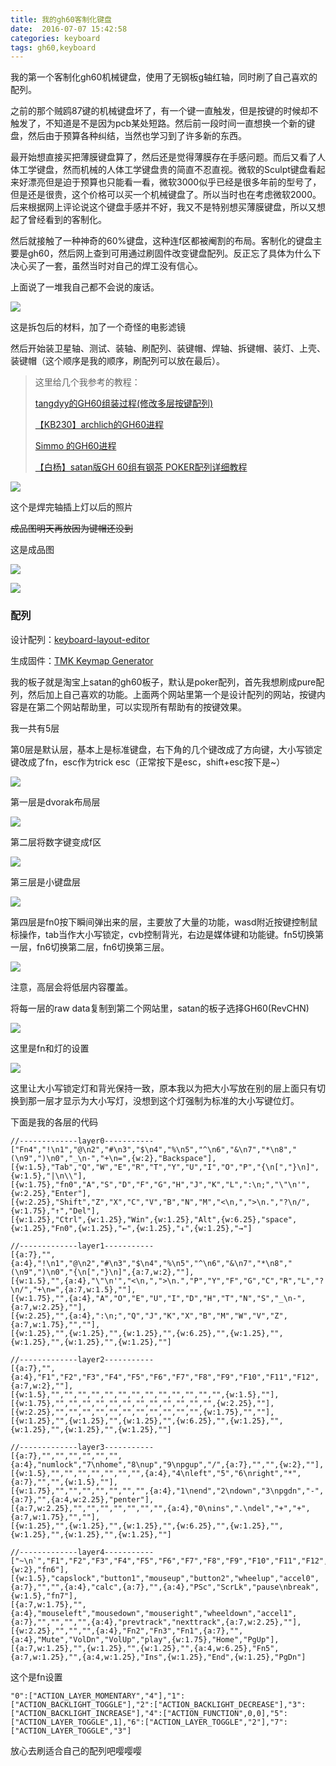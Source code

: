 ```yaml
---
title: 我的gh60客制化键盘
date:  2016-07-07 15:42:58
categories: keyboard
tags: gh60,keyboard
---
```

我的第一个客制化gh60机械键盘，使用了无钢板g轴红轴，同时刷了自己喜欢的配列。

之前的那个贼鸥87键的机械键盘坏了，有一个键一直触发，但是按键的时候却不触发了，不知道是不是因为pcb某处短路。然后前一段时间一直想换一个新的键盘，然后由于预算各种纠结，当然也学习到了许多新的东西。<!--more-->

最开始想直接买把薄膜键盘算了，然后还是觉得薄膜存在手感问题。而后又看了人体工学键盘，然而机械的人体工学键盘贵的简直不忍直视。微软的Sculpt键盘看起来好漂亮但是迫于预算也只能看一看，微软3000似乎已经是很多年前的型号了，但是还是很贵，这个价格可以买一个机械键盘了。所以当时也在考虑微软2000。后来根据网上评论说这个键盘手感并不好，我又不是特别想买薄膜键盘，所以又想起了曾经看到的客制化。

然后就接触了一种神奇的60%键盘，这种连f区都被阉割的布局。客制化的键盘主要是gh60，然后网上查到可用通过刷固件改变键盘配列。反正忘了具体为什么下决心买了一套，虽然当时对自己的焊工没有信心。

上面说了一堆我自己都不会说的废话。

![](http://7xsaq2.com1.z0.glb.clouddn.com/img/material.jpg)

这是拆包后的材料，加了一个奇怪的电影滤镜

然后开始装卫星轴、测试、装轴、刷配列、装键帽、焊轴、拆键帽、装灯、上壳、装键帽（这个顺序是我的顺序，刷配列可以放在最后）。

> 这里给几个我参考的教程：
>
> [tangdyy的GH60组装过程(修改多层按键配列)](http://forum.eepw.com.cn/forum/thread/threadid/277251/flag/1)
>
> [【KB230】archlich的GH60进程](http://forum.eepw.com.cn/thread/277379/1?spm=0.0.0.0.AyAuOv)
>
> [Simmo 的GH60进程](http://forum.eepw.com.cn/thread/278667/1)
>
> [【白杨】satan版GH 60组有钢茶 POKER配列详细教程](http://bbs.wstx.com/thread-632487-1-1.html)

![](http://7xsaq2.com1.z0.glb.clouddn.com/img/pcb.jpg)

这个是焊完轴插上灯以后的照片

<del>成品图明天再放因为键帽还没到</del>

这是成品图

![](http://7xsaq2.com1.z0.glb.clouddn.com/img/keyboard_1.jpg)

![](http://7xsaq2.com1.z0.glb.clouddn.com/img/keyboard_2.jpg)

### 配列

设计配列：[keyboard-layout-editor](http://www.keyboard-layout-editor.com/)

生成固件：[TMK Keymap Generator](http://tkg.io/)

我的板子就是淘宝上satan的gh60板子，默认是poker配列，首先我想刷成pure配列，然后加上自己喜欢的功能。上面两个网站里第一个是设计配列的网站，按键内容是在第二个网站帮助里，可以实现所有帮助有的按键效果。

我一共有5层

第0层是默认层，基本上是标准键盘，右下角的几个键改成了方向键，大小写锁定键改成了fn，esc作为trick esc（正常按下是esc，shift+esc按下是~）

![](http://7xsaq2.com1.z0.glb.clouddn.com/img/layer0.jpg)

第一层是dvorak布局层

![](http://7xsaq2.com1.z0.glb.clouddn.com/img/layer1.jpg)

第二层将数字键变成f区

![](http://7xsaq2.com1.z0.glb.clouddn.com/img/layer2.jpg)

第三层是小键盘层

![](http://7xsaq2.com1.z0.glb.clouddn.com/img/layer3.jpg)

第四层是fn0按下瞬间弹出来的层，主要放了大量的功能，wasd附近按键控制鼠标操作，tab当作大小写锁定，cvb控制背光，右边是媒体键和功能键。fn5切换第一层，fn6切换第二层，fn6切换第三层。

![](http://7xsaq2.com1.z0.glb.clouddn.com/img/layer4.jpg)

注意，高层会将低层内容覆盖。

将每一层的raw data复制到第二个网站里，satan的板子选择GH60(RevCHN)

![](http://7xsaq2.com1.z0.glb.clouddn.com/img/general.jpg)

这里是fn和灯的设置

![](http://7xsaq2.com1.z0.glb.clouddn.com/img/fnled.jpg)

这里让大小写锁定灯和背光保持一致，原本我以为把大小写放在别的层上面只有切换到那一层才显示为大小写灯，没想到这个灯强制为标准的大小写键位灯。

下面是我的各层的代码

``` text
//-------------layer0-----------
["Fn4","!\n1","@\n2","#\n3","$\n4","%\n5","^\n6","&\n7","*\n8","(\n9",")\n0","_\n-","+\n=",{w:2},"Backspace"],
[{w:1.5},"Tab","Q","W","E","R","T","Y","U","I","O","P","{\n[","}\n]",{w:1.5},"|\n\\"],
[{w:1.75},"fn0","A","S","D","F","G","H","J","K","L",":\n;","\"\n'",{w:2.25},"Enter"],
[{w:2.25},"Shift","Z","X","C","V","B","N","M","<\n,",">\n.","?\n/",{w:1.75},"↑","Del"],
[{w:1.25},"Ctrl",{w:1.25},"Win",{w:1.25},"Alt",{w:6.25},"space",{w:1.25},"Fn0",{w:1.25},"←",{w:1.25},"↓",{w:1.25},"→"]

//-------------layer1-----------
[{a:7},"",{a:4},"!\n1","@\n2","#\n3","$\n4","%\n5","^\n6","&\n7","*\n8","(\n9",")\n0","{\n[","}\n]",{a:7,w:2},""],
[{w:1.5},"",{a:4},"\"\n'","<\n,",">\n.","P","Y","F","G","C","R","L","?\n/","+\n=",{a:7,w:1.5},""],
[{w:1.75},"",{a:4},"A","O","E","U","I","D","H","T","N","S","_\n-",{a:7,w:2.25},""],
[{w:2.25},"",{a:4},":\n;","Q","J","K","X","B","M","W","V","Z",{a:7,w:1.75},"",""],
[{w:1.25},"",{w:1.25},"",{w:1.25},"",{w:6.25},"",{w:1.25},"",{w:1.25},"",{w:1.25},"",{w:1.25},""]

//-------------layer2-----------
[{a:7},"",{a:4},"F1","F2","F3","F4","F5","F6","F7","F8","F9","F10","F11","F12",{a:7,w:2},""],
[{w:1.5},"","","","","","","","","","","","","",{w:1.5},""],
[{w:1.75},"","","","","","","","","","","","",{w:2.25},""],
[{w:2.25},"","","","","","","","","","","",{w:1.75},"",""],
[{w:1.25},"",{w:1.25},"",{w:1.25},"",{w:6.25},"",{w:1.25},"",{w:1.25},"",{w:1.25},"",{w:1.25},""]

//-------------layer3-----------
[{a:7},"","","","","","",{a:4},"numlock","7\nhome","8\nup","9\npgup","/",{a:7},"","",{w:2},""],
[{w:1.5},"","","","","","","",{a:4},"4\nleft","5","6\nright","*",{a:7},"","",{w:1.5},""],
[{w:1.75},"","","","","","","",{a:4},"1\nend","2\ndown","3\npgdn","-",{a:7},"",{a:4,w:2.25},"penter"],
[{a:7,w:2.25},"","","","","","","",{a:4},"0\nins",".\ndel","+","+",{a:7,w:1.75},"",""],
[{w:1.25},"",{w:1.25},"",{w:1.25},"",{w:6.25},"",{w:1.25},"",{w:1.25},"",{w:1.25},"",{w:1.25},""]

//-------------layer4-----------
["~\n`","F1","F2","F3","F4","F5","F6","F7","F8","F9","F10","F11","F12",{w:2},"fn6"],
[{w:1.5},"capslock","button1","mouseup","button2","wheelup","accel0",{a:7},"","",{a:4},"calc",{a:7},"",{a:4},"PSc","ScrLk","pause\nbreak",{w:1.5},"fn7"],
[{a:7,w:1.75},"",{a:4},"mouseleft","mousedown","mouseright","wheeldown","accel1",{a:7},"","","","",{a:4},"prevtrack","nexttrack",{a:7,w:2.25},""],
[{w:2.25},"","","",{a:4},"Fn2","Fn3","Fn1",{a:7},"",{a:4},"Mute","VolDn","VolUp","play",{w:1.75},"Home","PgUp"],
[{a:7,w:1.25},"",{w:1.25},"",{w:1.25},"",{a:4,w:6.25},"Fn5",{a:7,w:1.25},"",{a:4,w:1.25},"Ins",{w:1.25},"End",{w:1.25},"PgDn"]
```

这个是fn设置

``` text
"0":["ACTION_LAYER_MOMENTARY","4"],"1":["ACTION_BACKLIGHT_TOGGLE"],"2":["ACTION_BACKLIGHT_DECREASE"],"3":["ACTION_BACKLIGHT_INCREASE"],"4":["ACTION_FUNCTION",0,0],"5":["ACTION_LAYER_TOGGLE",1],"6":["ACTION_LAYER_TOGGLE","2"],"7":["ACTION_LAYER_TOGGLE","3"]
```

放心去刷适合自己的配列吧嘤嘤嘤
